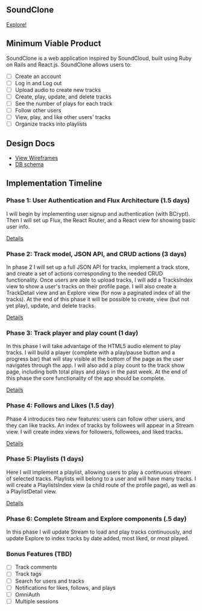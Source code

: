 ## SoundClone

[Explore!](https://www.sound-clone.com/)

## Minimum Viable Product

SoundClone is a web application inspired by SoundCloud, built using Ruby on Rails
and React.js. SoundClone allows users to:

- [ ] Create an account
- [ ] Log in and Log out
- [ ] Upload audio to create new tracks
- [ ] Create, play, update, and delete tracks
- [ ] See the number of plays for each track
- [ ] Follow other users
- [ ] View, play, and like other users' tracks
- [ ] Organize tracks into playlists

## Design Docs
* [View Wireframes](./docs/views.md)
* [DB schema](./docs/schema.md)

## Implementation Timeline

### Phase 1: User Authentication and Flux Architecture (1.5 days)

I will begin by implementing user signup and authentication (with BCrypt). Then
I will set up Flux, the React Router, and a React view for showing basic
user info.

[Details](./docs/phases/phase1.md)

### Phase 2: Track model, JSON API, and CRUD actions (3 days)

In phase 2 I will set up a full JSON API for tracks, implement a track store,
and create a set of actions corresponding to the needed CRUD functionality. Once
users are able to upload tracks, I will add a TracksIndex view to show
a user's tracks on their profile page. I will also create a TrackDetail view and
an Explore view (for now a paginated index of all the tracks). At the end
of this phase it will be possible to create, view (but not yet play), update,
and delete tracks.

[Details](./docs/phases/phase2.md)

### Phase 3: Track player and play count (1 day)

In this phase I will take advantage of the HTML5 audio element to play tracks.
I will build a player (complete with a play/pause button and a progress bar)
that will stay visible at the bottom of the page as the user navigates through
the app. I will also add a play count to the track show page, including
both total plays and plays in the past week. At the end of this phase the core
functionality of the app should be complete.

[Details](./docs/phases/phase3.md)

### Phase 4: Follows and Likes (1.5 day)

Phase 4 introduces two new features: users can follow other users, and they can
like tracks. An index of tracks by followees will appear in a Stream view.
I will create index views for followers, followees, and liked tracks.

[Details](./docs/phases/phase4.md)

### Phase 5: Playlists (1 days)

Here I will implement a playlist, allowing users to play a continuous stream of
selected tracks. Playlists will belong to a user and will have many tracks.
I will create a PlaylistsIndex view (a child route of the profile page),
as well as a PlaylistDetail view.

[Details](./docs/phases/phase5.md)

### Phase 6: Complete Stream and Explore components (.5 day)

In this phase I will update Stream to load and play tracks continuously, and
update Explore to index tracks by date added, most liked, or most played.

### Bonus Features (TBD)

- [ ] Track comments
- [ ] Track tags
- [ ] Search for users and tracks
- [ ] Notifications for likes, follows, and plays
- [ ] OmniAuth
- [ ] Multiple sessions
